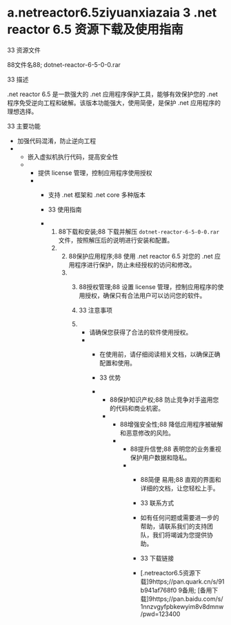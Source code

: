 # a.netreactor6.5ziyuanxiazaia 3 .net reactor 6.5 资源下载及使用指南

33 资源文件

88文件名88; dotnet-reactor-6-5-0-0.rar

33 描述

.net reactor 6.5 是一款强大的 .net 应用程序保护工具，能够有效保护您的 .net 程序免受逆向工程和破解。该版本功能强大，使用简便，是保护 .net 应用程序的理想选择。

33 主要功能

- 加强代码混淆，防止逆向工程
- - 嵌入虚拟机执行代码，提高安全性
  - - 提供 license 管理，控制应用程序使用授权
    - - 支持 .net 框架和 .net core 多种版本
     
      - 33 使用指南
     
      - 1. 88下载和安装;88 下载并解压 `dotnet-reactor-6-5-0-0.rar` 文件，按照解压后的说明进行安装和配置。
        2. 2. 88保护应用程序;88 使用 .net reactor 6.5 对您的 .net 应用程序进行保护，防止未经授权的访问和修改。
           3. 3. 88授权管理;88 设置 license 管理，控制应用程序的使用授权，确保只有合法用户可以访问您的软件。
             
              4. 33 注意事项
             
              5. - 请确保您获得了合法的软件使用授权。
                 - - 在使用前，请仔细阅读相关文档，以确保正确配置和使用。
                  
                   - 33 优势
                  
                   - - 88保护知识产权;88 防止竞争对手盗用您的代码和商业机密。
                     - - 88增强安全性;88 降低应用程序被破解和恶意修改的风险。
                       - - 88提升信誉;88 表明您的业务重视保护用户数据和隐私。
                         - - 88简便 易用;88 直观的界面和详细的文档，让您轻松上手。
                          
                           - 33 联系方式
                          
                           - 如有任何问题或需要进一步的帮助，请联系我们的支持团队，我们将竭诚为您提供协助。
                          
                           - 33 下载链接
                           - [.netreactor6.5资源下载]9https;//pan.quark.cn/s/91b941af768f0 9备用; [备用下载]9https;//pan.baidu.com/s/1nnzvgyfpbkewyim8v8dmnw/pwd=123400
